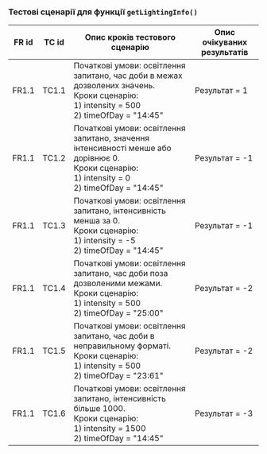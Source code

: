 ### Тестові сценарії для функції `getLightingInfo()`

| FR id   | TC id  | Опис кроків тестового сценарію                                                                                                                                         | Опис очікуваних результатів                                                   |
|---------|--------|----------------------------------------------------------------------------------------------------------------------------------------------------------------------|----------------------------------------------------------------------------|
| FR1.1   | TC1.1  | Початкові умови: освітлення запитано, час доби в межах дозволених значень. <br> Кроки сценарію: <br> 1) intensity = 500 <br> 2) timeOfDay = "14:45"                    | Результат = 1  |
| FR1.1   | TC1.2  | Початкові умови: освітлення запитано, значення інтенсивності менше або дорівнює 0. <br> Кроки сценарію: <br> 1) intensity = 0 <br> 2) timeOfDay = "14:45"                | Результат = -1         |
| FR1.1   | TC1.3  | Початкові умови: освітлення запитано, інтенсивність менша за 0. <br> Кроки сценарію: <br> 1) intensity = -5 <br> 2) timeOfDay = "14:45"                                | Результат = -1         |
| FR1.1   | TC1.4  | Початкові умови: освітлення запитано, час доби поза дозволеними межами. <br> Кроки сценарію: <br> 1) intensity = 500 <br> 2) timeOfDay = "25:00"                        | Результат = -2                           |
| FR1.1   | TC1.5  | Початкові умови: освітлення запитано, час доби в неправильному форматі. <br> Кроки сценарію: <br> 1) intensity = 500 <br> 2) timeOfDay = "23:61"                        | Результат = -2                            |
| FR1.1   | TC1.6  | Початкові умови: освітлення запитано, інтенсивність більше 1000. <br> Кроки сценарію: <br> 1) intensity = 1500 <br> 2) timeOfDay = "14:45"                              | Результат = -3                 |
